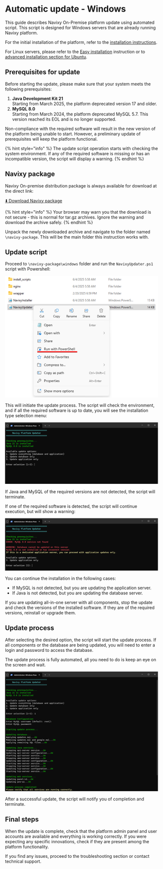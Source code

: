 # Automatic update - Windows

This guide describes Navixy On-Premise platform update using automated script. This script is designed for Windows servers that are already running Navixy platform.

For the initial installation of the platform, refer to the [installation instructions](broken-reference).

For Linux servers, please refer to the [Easy installation](../../easy-installation.md) instruction or to [advanced installation section for Ubuntu](../../advanced-installation/ubuntu-20/).

## Prerequisites for update

Before starting the update, please make sure that your system meets the following prerequisites:

1. **Java Development Kit 21** \
   Starting from March 2025, the platform deprecated version 17 and older.
2. **MySQL 8.0** \
   Starting from March 2024, the platform deprecated MySQL 5.7. This version reached its EOL and is no longer supported.

Non-compliance with the required software will result in the new version of the platform being unable to start. However, a preliminary update of prerequisites will keep the platform functional.

{% hint style="info" %}
The update script operation starts with checking the system environment. If any of the required software is missing or has an incompatible version, the script will display a warning.
{% endhint %}

## Navixy package

Navixy On-premise distribution package is always available for download at the direct link:

[⬇️ Download Navixy package](https://get.navixy.com/latest)

{% hint style="info" %}
Your browser may warn you that the download is not secure - this is normal for tar.gz archives. Ignore the warning and download the archive safely.
{% endhint %}

Unpack the newly downloaded archive and navigate to the folder named `\navixy-package`. This will be the main folder this instruction works with.

## Update script

Proceed to `\navixy-package\windows` folder and run the `NavixyUpdater.ps1` script with Powershell:

![NavixyUpdater](../../../../on-premise/on-premise/platform-installation/update/update-windows/attachments/image-20250604-135031.png)

This will initiate the update process. The script will check the environment, and if all the required software is up to date, you will see the installation type selection menu:

![Update menu](../../../../on-premise/on-premise/platform-installation/update/update-windows/attachments/image-20250604-135854.png)

If Java and MySQL of the required versions are not detected, the script will terminate.

If one of the required software is detected, the script will continue execution, but will show a warning:

![Error - service not found](../../../../on-premise/on-premise/platform-installation/update/update-windows/attachments/image-20250604-135235.png)

You can continue the installation in the following cases:

* If MySQL is not detected, but you are updating the application server.
* If Java is not detected, but you are updating the database server.

If you are updating all-in-one server with all components, stop the update and check the versions of the installed software. If they are of the required versions, reinstall or upgrade them.

## Update process

After selecting the desired option, the script will start the update process. If all components or the database are being updated, you will need to enter a login and password to access the database.

The update process is fully automated, all you need to do is keep an eye on the screen and wait.

![Update process](../../../../on-premise/on-premise/platform-installation/update/update-windows/attachments/image-20250605-120128.png)

After a successful update, the script will notify you of completion and terminate.

## Final steps

When the update is complete, check that the platform admin panel and user accounts are available and everything is working correctly. If you were expecting any specific innovations, check if they are present among the platform functionality.

If you find any issues, proceed to the troubleshooting section or contact technical support.
